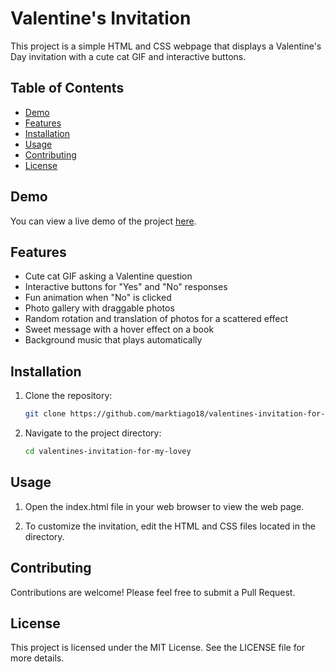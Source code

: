 # Valentine's Invitation

This project is a simple HTML and CSS webpage that displays a Valentine's Day invitation with a cute cat GIF and interactive buttons.

## Table of Contents

- [Demo](#demo)
- [Features](#features)
- [Installation](#installation)
- [Usage](#usage)
- [Contributing](#contributing)
- [License](#license)

## Demo

You can view a live demo of the project [here](#).

## Features

- Cute cat GIF asking a Valentine question
- Interactive buttons for "Yes" and "No" responses
- Fun animation when "No" is clicked
- Photo gallery with draggable photos
- Random rotation and translation of photos for a scattered effect
- Sweet message with a hover effect on a book
- Background music that plays automatically

## Installation

1. Clone the repository:

    ```bash
    git clone https://github.com/marktiago18/valentines-invitation-for-my-lovey.git
    ```

2. Navigate to the project directory:

    ```bash
    cd valentines-invitation-for-my-lovey
    ```

## Usage

1. Open the index.html file in your web browser to view the web page.

2. To customize the invitation, edit the HTML and CSS files located in the directory.

## Contributing

Contributions are welcome! Please feel free to submit a Pull Request.

## License

This project is licensed under the MIT License. See the LICENSE file for more details.
